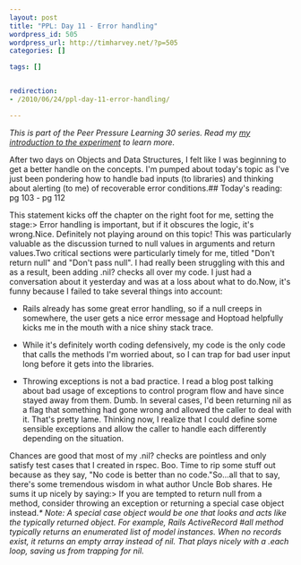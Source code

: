 ```yaml
--- 
layout: post
title: "PPL: Day 11 - Error handling"
wordpress_id: 505
wordpress_url: http://timharvey.net/?p=505
categories: []

tags: []


redirection:
- /2010/06/24/ppl-day-11-error-handling/

---
```

_This is part of the Peer Pressure Learning 30 series. Read my [my introduction to the experiment](http://timharvey.net/2010/06/11/peer-pressure-learning-experiment/) to learn more._

After two days on Objects and Data Structures, I felt like I was beginning to get a better handle on the concepts. I'm pumped about today's topic as I've just been pondering how to handle bad inputs (to libraries) and thinking about alerting (to me) of recoverable error conditions.## Today's reading: pg 103 - pg 112

This statement kicks off the chapter on the right foot for me, setting the stage:> Error handling is important, but if it obscures the logic, it's wrong.Nice. Definitely not playing around on this topic! This was particularly valuable as the discussion turned to null values in arguments and return values.Two critical sections were particularly timely for me, titled "Don't return null" and "Don't pass null". I had really been struggling with this and as a result, been adding .nil? checks all over my code. I just had a conversation about it yesterday and was at a loss about what to do.Now, it's funny because I failed to take several things into account:

- Rails already has some great error handling, so if a null creeps in somewhere, the user gets a nice error message and Hoptoad helpfully kicks me in the mouth with a nice shiny stack trace.

- While it's definitely worth coding defensively, my code is the only code that calls the methods I'm worried about, so I can trap for bad user input long before it gets into the libraries.

- Throwing exceptions is not a bad practice. I read a blog post talking about bad usage of exceptions to control program flow and have since stayed away from them. Dumb. In several cases, I'd been returning nil as a flag that something had gone wrong and allowed the caller to deal with it. That's pretty lame. Thinking now, I realize that I could define some sensible exceptions and allow the caller to handle each differently depending on the situation.

Chances are good that most of my .nil? checks are pointless and only satisfy test cases that I created in rspec. Boo. Time to rip some stuff out because as they say, "No code is better than no code."So...all that to say, there's some tremendous wisdom in what author Uncle Bob shares. He sums it up nicely by saying:> If you are tempted to return null from a method, consider throwing an exception or returning a special case object instead._* Note: A special case object would be one that looks and acts like the typically returned object. For example, Rails ActiveRecord #all method typically returns an enumerated list of model instances. When no records exist, it returns an empty array instead of nil. That plays nicely with a .each loop, saving us from trapping for nil._
